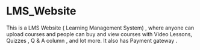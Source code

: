 # LMS_Website
This is a LMS Website ( Learning Management System) , where anyone can upload courses and people can buy and view courses with Video Lessons, Quizzes , Q &amp; A column , and lot more. It also has  Payment gateway .
